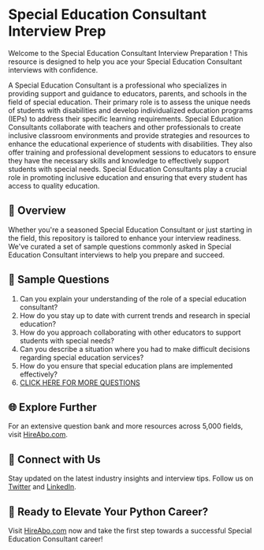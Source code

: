 # Special Education Consultant Interview Prep

Welcome to the Special Education Consultant Interview Preparation ! This resource is designed to help you ace your Special Education Consultant interviews with confidence.

A Special Education Consultant is a professional who specializes in providing support and guidance to educators, parents, and schools in the field of special education. Their primary role is to assess the unique needs of students with disabilities and develop individualized education programs (IEPs) to address their specific learning requirements. Special Education Consultants collaborate with teachers and other professionals to create inclusive classroom environments and provide strategies and resources to enhance the educational experience of students with disabilities. They also offer training and professional development sessions to educators to ensure they have the necessary skills and knowledge to effectively support students with special needs. Special Education Consultants play a crucial role in promoting inclusive education and ensuring that every student has access to quality education.

## 🚀 Overview

Whether you're a seasoned Special Education Consultant or just starting in the field, this repository is tailored to enhance your interview readiness. We've curated a set of sample questions commonly asked in Special Education Consultant interviews to help you prepare and succeed.

## 📝 Sample Questions

1. Can you explain your understanding of the role of a special education consultant?
2. How do you stay up to date with current trends and research in special education?
3. How do you approach collaborating with other educators to support students with special needs?
4. Can you describe a situation where you had to make difficult decisions regarding special education services?
5. How do you ensure that special education plans are implemented effectively?
6. [CLICK HERE FOR MORE QUESTIONS](https://hireabo.com/job/4_3_17/Special%20Education%20Consultant)

## 🌐 Explore Further

For an extensive question bank and more resources across 5,000 fields, visit [HireAbo.com](https://www.hireabo.com).

## 📱 Connect with Us

Stay updated on the latest industry insights and interview tips. Follow us on [Twitter](https://twitter.com/hireabo) and [LinkedIn](https://www.linkedin.com/in/hire-abo-3609972a8/).

## 🚀 Ready to Elevate Your Python Career?

Visit [HireAbo.com](https://www.hireabo.com) now and take the first step towards a successful Special Education Consultant career!